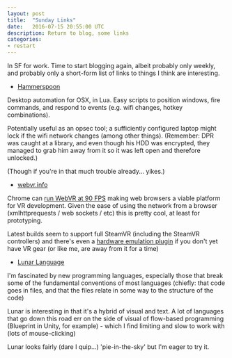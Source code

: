 ```yaml
---
layout: post
title:  "Sunday Links"
date:   2016-07-15 20:55:00 UTC
description: Return to blog, some links
categories:
- restart
---
```


In SF for work. Time to start blogging again, albeit probably only weekly, and probably only a short-form list of links to things I think are interesting.

* [Hammerspoon](https://www.instapaper.com/read/748133135)

Desktop automation for OSX, in Lua. Easy scripts to position windows, fire commands, and respond to events (e.g. wifi changes, hotkey combinations).

Potentially useful as an opsec tool; a sufficiently configured laptop might lock if the wifi network changes (among other things). (Remember: DPR was caught at a library, and even though his HDD was encrypted, they managed to grab him away from it so it was left open and therefore unlocked.)

(Though if you're in that much trouble already... yikes.)

* [webvr.info](https://webvr.info)

Chrome can [run WebVR at 90 FPS](http://www.roadtovr.com/google-chrome-webvr-htc-vive-90-fps-hz-chrome/) making web browsers a viable platform for VR development. Given the ease of using the network from a browser (xmlhttprequests / web sockets / etc) this is pretty cool, at least for prototyping.

Latest builds seem to support full SteamVR (including the SteamVR controllers) and there's even a [hardware emulation plugin](https://chrome.google.com/webstore/detail/webvr-api-emulation/gbdnpaebafagioggnhkacnaaahpiefil) if you don't yet have VR gear (or like me, are away from it for a time)

* [Lunar Language](http://www.luna-lang.org/)

I'm fascinated by new programming languages, especially those that break some of the fundamental conventions of most languages (chiefly: that code goes in files, and that the files relate in some way to the structure of the code)

Lunar is interesting in that it's a hybrid of visual and text. A lot of languages that go down this road err on the side of visual of flow-based programming (Blueprint in Unity, for example) - which I find limiting and slow to work with (lots of mouse-clicking)

Lunar looks fairly (dare I quip...) 'pie-in-the-sky' but I'm eager to try it.
